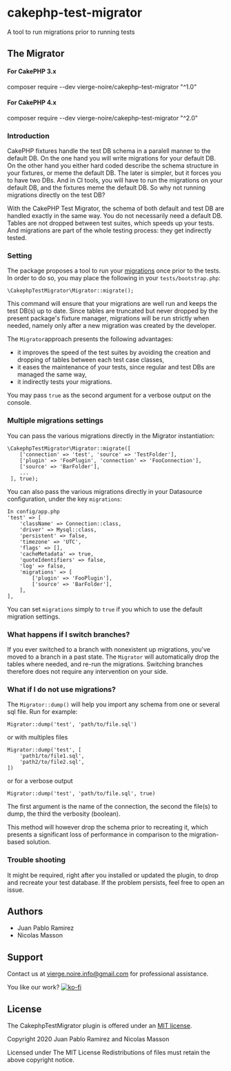 # cakephp-test-migrator
A tool to run migrations prior to running tests


## The Migrator

#### For CakePHP 3.x
composer require --dev vierge-noire/cakephp-test-migrator "^1.0"

#### For CakePHP 4.x
composer require --dev vierge-noire/cakephp-test-migrator "^2.0"

### Introduction

CakePHP fixtures handle the test DB schema in a paralell manner to the default DB. On the one hand you will write migrations for your default DB. On the other hand you either hard coded describe the schema structure in your fixtures, or meme the default DB. The later is simpler, but it forces you to have two DBs. And in CI tools, you will have to run the migrations on your default DB, and the fixtures meme the default DB. So why not running migrations directly on the test DB?

With the CakePHP Test Migrator, the schema of both default and test DB are handled exactly in the same way. You do not necessarily need a default DB. Tables are not dropped between test suites, which speeds up your tests. And migrations are part of the whole testing process: they get indirectly tested.

### Setting 

The package proposes a tool to run your [migrations](https://book.cakephp.org/migrations/3/en/index.html) once prior to the tests. In order to do so,
you may place the following in your `tests/bootstrap.php`:
```$xslt
\CakephpTestMigrator\Migrator::migrate();
```
This command will ensure that your migrations are well run and keeps the test DB(s) up to date. Since tables are truncated but never dropped by the present package's fixture manager, migrations will be run strictly when needed, namely only after a new migration was created by the developer.

The `Migrator`approach presents the following advantages:
* it improves the speed of the test suites by avoiding the creation and dropping of tables between each test case classes,
* it eases the maintenance of your tests, since regular and test DBs are managed the same way,
* it indirectly tests your migrations.

You may pass `true` as the second argument for a verbose output on the console. 

### Multiple migrations settings

You can pass the various migrations directly in the Migrator instantiation:
```$xslt
\CakephpTestMigrator\Migrator::migrate([
    ['connection' => 'test', 'source' => 'TestFolder'],       
    ['plugin' => 'FooPlugin', 'connection' => 'FooConnection'],      
    ['source' => 'BarFolder'],
    ...
 ], true);
```

You can also pass the various migrations directly in your Datasource configuration, under the key `migrations`:
```$xslt
In config/app.php
'test' => [
    'className' => Connection::class,
    'driver' => Mysql::class,
    'persistent' => false,
    'timezone' => 'UTC',
    'flags' => [],
    'cacheMetadata' => true,
    'quoteIdentifiers' => false,
    'log' => false,
    'migrations' => [
        ['plugin' => 'FooPlugin'],      
        ['source' => 'BarFolder'],
    ],
],
```

You can set `migrations` simply to `true` if you which to use the default migration settings. 

### What happens if I switch branches?

If you ever switched to a branch with nonexistent up migrations, you've moved to a branch in a past state.
The `Migrator` will automatically drop the tables where needed, and re-run the migrations. Switching branches therefore
does not require any intervention on your side.

### What if I do not use migrations?

The `Migrator::dump()` will help you import any schema from one or several sql file. Run for example:

```$xslt
Migrator::dump('test', 'path/to/file.sql')
```
or with multiples files
```$xslt
Migrator::dump('test', [
    'path1/to/file1.sql',
    'path2/to/file2.sql',
])
```
or for a verbose output
```$xslt
Migrator::dump('test', 'path/to/file.sql', true)
```

The first argument is the name of the connection, the second the file(s) to dump, the third the verbosity (boolean).

This method will however drop the schema prior to recreating it, which presents a significant loss of
performance in comparison to the migration-based solution.
 
### Trouble shooting

It might be required, right after you installed or updated the plugin, to drop and recreate your test database. If the problem persists, feel free to open an issue.

## Authors
* Juan Pablo Ramirez
* Nicolas Masson


## Support
Contact us at vierge.noire.info@gmail.com for professional assistance.

You like our work? [![ko-fi](https://www.ko-fi.com/img/githubbutton_sm.svg)](https://ko-fi.com/L3L52P9JA)


## License

The CakephpTestMigrator plugin is offered under an [MIT license](https://opensource.org/licenses/mit-license.php).

Copyright 2020 Juan Pablo Ramirez and Nicolas Masson

Licensed under The MIT License Redistributions of files must retain the above copyright notice.
